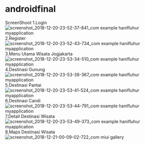 # androidfinal
ScreenShoot
1.Login
![screenshot_2018-12-20-23-52-37-841_com example hanifluhur myapplication](https://user-images.githubusercontent.com/39891434/50339328-d2dd9800-0549-11e9-8167-b3b8c81e5b20.png)
2.Register
![screenshot_2018-12-20-23-52-43-734_com example hanifluhur myapplication](https://user-images.githubusercontent.com/39891434/50339391-0a4c4480-054a-11e9-9cb4-9974342c9260.png)
3.Menu Utama Wisata Jogjakarta
![screenshot_2018-12-20-23-53-34-510_com example hanifluhur myapplication](https://user-images.githubusercontent.com/39891434/50339409-1d5f1480-054a-11e9-8f76-f3016e24e11e.png)
4.Destinasi Gunung
![screenshot_2018-12-20-23-53-38-367_com example hanifluhur myapplication](https://user-images.githubusercontent.com/39891434/50339437-349e0200-054a-11e9-8e68-688eb6e31363.png)
5.Destinasi Pantai
![screenshot_2018-12-20-23-53-41-524_com example hanifluhur myapplication](https://user-images.githubusercontent.com/39891434/50339443-38318900-054a-11e9-8c8c-4bdb9dbdee66.png)
6.Destinasi Candi
![screenshot_2018-12-20-23-53-44-791_com example hanifluhur myapplication](https://user-images.githubusercontent.com/39891434/50339447-3bc51000-054a-11e9-966c-e26258ab2962.png)
7.Detail Destinasi Wisata
![screenshot_2018-12-20-23-53-49-373_com example hanifluhur myapplication](https://user-images.githubusercontent.com/39891434/50339499-64e5a080-054a-11e9-80a1-ec4bdd448aa6.png)
8.Maps Destinasi Wisata
![screenshot_2018-12-21-00-09-02-722_com miui gallery](https://user-images.githubusercontent.com/39891434/50339505-67e09100-054a-11e9-8a3f-fe01c908191f.png)
